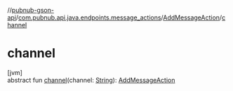//[pubnub-gson-api](../../../index.md)/[com.pubnub.api.java.endpoints.message_actions](../index.md)/[AddMessageAction](index.md)/[channel](channel.md)

# channel

[jvm]\
abstract fun [channel](channel.md)(channel: [String](https://docs.oracle.com/javase/8/docs/api/java/lang/String.html)): [AddMessageAction](index.md)

